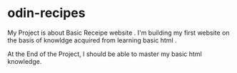 # odin-recipes
My Project is about Basic Receipe website .
I'm building my first website on the basis of knowldge acquired from learning basic html .
 
At the End of the Project, I should be able to master my basic html knowledge.